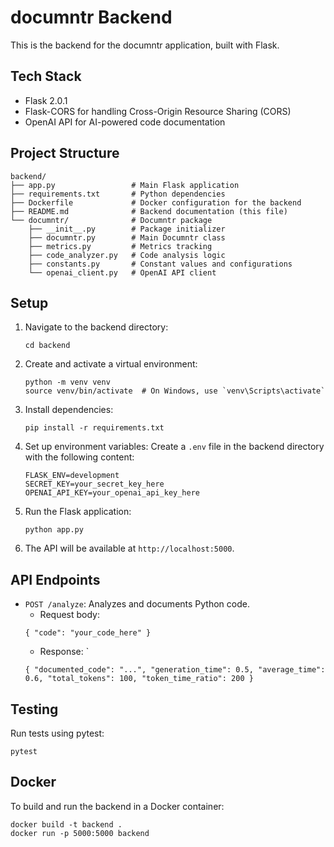 # documntr Backend

This is the backend for the documntr application, built with Flask.

## Tech Stack

- Flask 2.0.1
- Flask-CORS for handling Cross-Origin Resource Sharing (CORS)
- OpenAI API for AI-powered code documentation

## Project Structure

```
backend/
├── app.py                 # Main Flask application
├── requirements.txt       # Python dependencies
├── Dockerfile             # Docker configuration for the backend
├── README.md              # Backend documentation (this file)
└── documntr/              # Documntr package
    ├── __init__.py        # Package initializer
    ├── documntr.py        # Main Documntr class
    ├── metrics.py         # Metrics tracking
    ├── code_analyzer.py   # Code analysis logic
    ├── constants.py       # Constant values and configurations
    └── openai_client.py   # OpenAI API client
```

## Setup

1. Navigate to the backend directory:
   ```
   cd backend
   ```

2. Create and activate a virtual environment:
   ```
   python -m venv venv
   source venv/bin/activate  # On Windows, use `venv\Scripts\activate`
   ```

3. Install dependencies:
   ```
   pip install -r requirements.txt
   ```

4. Set up environment variables:
   Create a `.env` file in the backend directory with the following content:
   ```
   FLASK_ENV=development
   SECRET_KEY=your_secret_key_here
   OPENAI_API_KEY=your_openai_api_key_here
   ```

5. Run the Flask application:
   ```
   python app.py
   ```

6. The API will be available at `http://localhost:5000`.

## API Endpoints

- `POST /analyze`: Analyzes and documents Python code.
  - Request body: 
  ```
  { "code": "your_code_here" }
  ```
  - Response: `
  ```
  { "documented_code": "...", "generation_time": 0.5, "average_time": 0.6, "total_tokens": 100, "token_time_ratio": 200 }
  ```

## Testing

Run tests using pytest:

```
pytest
```

## Docker

To build and run the backend in a Docker container:

```
docker build -t backend .
docker run -p 5000:5000 backend
```